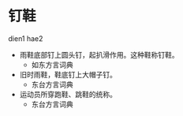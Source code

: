 



# 钉鞋
dien1 hae2
+ 雨鞋底部钉上圆头钉，起扒滑作用。这种鞋称钉鞋。
  * 如东方言词典
+ 旧时雨鞋，鞋底钉上大帽子钉。
  * 东台方言词典
+ 运动员所穿跑鞋、跳鞋的统称。
  * 东台方言词典
